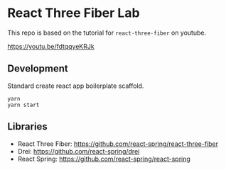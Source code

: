 # React Three Fiber Lab

This repo is based on the tutorial for `react-three-fiber` on youtube.

https://youtu.be/fdtqqyeKRJk

## Development

Standard create react app boilerplate scaffold.

```
yarn
yarn start
```

## Libraries

- React Three Fiber: https://github.com/react-spring/react-three-fiber
- Drei: https://github.com/react-spring/drei
- React Spring: https://github.com/react-spring/react-spring
